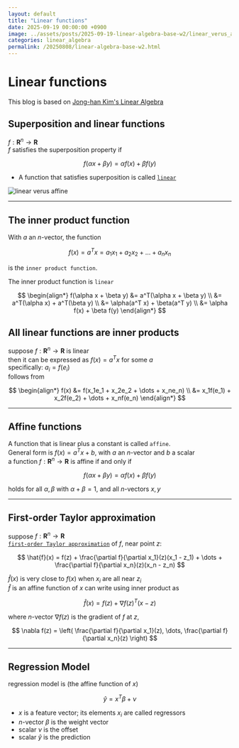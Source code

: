 ```yaml
---
layout: default
title: "Linear functions"
date: 2025-09-19 00:00:00 +0900
image: ../assets/posts/2025-09-19-linear-algebra-base-w2/linear_verus_affine.png
categories: linear_algebra
permalink: /20250808/linear-algebra-base-w2.html
---
```


# Linear functions

This blog is based on [Jong-han Kim's Linear Algebra](https://jonghank.github.io/ase2910.html)

## Superposition and linear functions

$f: \mathbf{R}^n \rightarrow \mathbf{R}$  
$f$ satisfies the superposition property if

$$
f(\alpha x + \beta y) = \alpha f(x) + \beta f(y)
$$

- A function that satisfies superposition is called [`linear`](https://en.wikipedia.org/wiki/Linear_function)

![linear verus affine](../assets/posts/2025-09-19-linear-algebra-base-w2/linear_verus_affine.png)

---

## The inner product function

With $a$ an $n$-vector, the function

$$
f(x) = a^Tx = a_1 x_1 + a_2 x_2 + \dots + a_n x_n
$$

is the `inner product function`.

The inner product function is `linear`

$$
\begin{align*}
f(\alpha x + \beta y) &= a^T(\alpha x + \beta y) \\
                      &= a^T(\alpha x) + a^T(\beta y) \\
                      &= \alpha(a^T x) + \beta(a^T y) \\
                      &= \alpha f(x) + \beta f(y)
\end{align*}
$$

## All linear functions are inner products

suppose $f: \mathbf{R}^n \rightarrow \mathbf{R}$ is linear  
then it can be expressed as $f(x) = a^T x$ for some $a$  
specifically: $a_i = f(e_i)$  
follows from

$$
\begin{align*}
f(x) &= f(x_1e_1 + x_2e_2 + \dots + x_ne_n) \\
&= x_1f(e_1) + x_2f(e_2) + \dots + x_nf(e_n)
\end{align*}
$$

---

## Affine functions

A function that is linear plus a constant is called `affine`.  
General form is $f(x) = a^T x + b$, with $a$ an $n$-vector and $b$ a scalar  
a function $f: \mathbf{R}^n \rightarrow \mathbf{R}$ is affine if and only if

$$
f(\alpha x + \beta y) = \alpha f(x) + \beta f(y)
$$

holds for all $\alpha, \beta$ with $\alpha + \beta = 1$, and all $n$-vectors $x, y$

---

## First-order Taylor approximation

suppose $f: \mathbf{R}^n \rightarrow \mathbf{R}$  
[`first-order Taylor approximation`](https://en.wikipedia.org/wiki/Taylor%27s_theorem) of $f$, near point $z$:

$$
\hat{f}(x) = f(z) + \frac{\partial f}{\partial x_1}(z)(x_1 - z_1) + \dots + \frac{\partial f}{\partial x_n}(z)(x_n - z_n)
$$

$\hat{f}(x)$ is very close to $f(x)$ when $x_i$ are all near $z_i$  
$\hat{f}$ is an affine function of $x$
can write using inner product as

$$
\hat{f}(x) = f(z) + \nabla f(z)^T(x - z)
$$

where $n$-vector $\nabla f(z)$ is the gradient of $f$ at $z$,

$$
\nabla f(z) = \left( \frac{\partial f}{\partial x_1}(z), \dots, \frac{\partial f}{\partial x_n}(z) \right)
$$

---

## Regression Model

regression model is (the affine function of $x$)

$$
\hat{y} = x^T\beta + \nu
$$

- $x$ is a feature vector; its elements $x_i$ are called regressors
- $n$-vector $\beta$ is the weight vector
- scalar $\nu$ is the offset
- scalar $\hat{y}$ is the prediction
